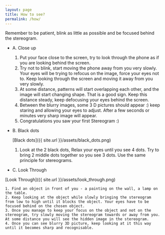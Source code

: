 ```yaml
---
layout: page
title: How to see?
permalink: /how/
---
```




Remember to be patient, blink as little as possible and be focused behind the stereogram.

* 	A. Close up
	1. Put your face close to the screen, try to look through the phone as if you are looking behind the screen.
	2. Try not to blink, start moving the phone away from you very slowly. Your eyes will be trying to refocus on the image, force your eyes not to. Keep looking through the screen and moving it away from you very slowly.
	3. At some distance, patterns will start overlapping each other, and the image will start changing shape. That is a good sign. Keep this distance steady, keep defocusing your eyes behind the screen.
	4. Between the blurry images, some 3 D pictures should appear :) keep staring and allowing your eyes to adjust. After a few seconds or minutes very sharp image will appear.
	5. Congratulations you saw your first Stereogram :)

* 	B. Black dots

	[Black dots]({{ site.url }}/assets/black_dots.png)

	1. Look at the 2 black dots, Relax your eyes until you see 4 dots. Try to bring 2 middle dots together so you see 3 dots. Use the same principle for stereograms.

* 	C. Look Through

[Look Through]({{ site.url }}/assets/look_through.png)

	1. Find an object in front of you - a painting on the wall, a lamp on the table.
	2. Keep looking at the object while slowly bringing the stereogram from low to high until it blocks the object. Your eyes have to be focused behind on the chosen object.
	3. Once you manage to keep your focus on the object and not on the stereogram, try slowly moving the stereogram towards or away from you. At some distance you will see the hidden image in the stereogram.
	4. Once you can see blurry 3D picture, keep looking at it this way until it becomes sharp and recognisable.